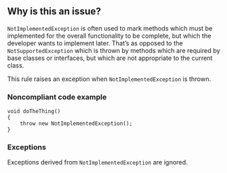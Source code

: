## Why is this an issue?
 
`NotImplementedException` is often used to mark methods which must be implemented for the overall functionality to be complete, but which the developer wants to implement later. That’s as opposed to the `NotSupportedException` which is thrown by methods which are required by base classes or interfaces, but which are not appropriate to the current class.
 
This rule raises an exception when `NotImplementedException` is thrown.
 
### Noncompliant code example

    void doTheThing()
    {
        throw new NotImplementedException();
    }

### Exceptions
 
Exceptions derived from `NotImplementedException` are ignored.